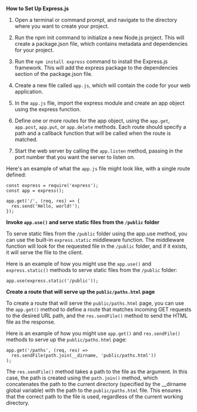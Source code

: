 **How to Set Up Express.js**
1. Open a terminal or command prompt, and navigate to the directory where you want to create your project.

2. Run the npm init command to initialize a new Node.js project. This will create a package.json file, which contains metadata and dependencies for your project.

3. Run the ``` npm install express ``` command to install the Express.js framework. This will add the express package to the dependencies section of the package.json file.

4. Create a new file called ```app.js```, which will contain the code for your web application.

5. In the ```app.js``` file, import the express module and create an app object using the express function.

6. Define one or more routes for the app object, using the ```app.get```, ```app.post```, ```app.put```, or ```app.delete``` methods. Each route should specify a path and a callback function that will be called when the route is matched.

7. Start the web server by calling the ```app.listen``` method, passing in the port number that you want the server to listen on.  

Here's an example of what the ```app.js``` file might look like, with a single route defined:

```
const express = require('express');
const app = express();

app.get('/', (req, res) => {
  res.send('Hello, world!');
});
```


**Invoke `app.use()` and serve static files from the `/public` folder**  

To serve static files from the ```/public``` folder using the app.use method, you can use the built-in ```express.static``` middleware function. The middleware function will look for the requested file in the ```/public``` folder, and if it exists, it will serve the file to the client.  

Here is an example of how you might use the ```app.use()``` and ```express.static()``` methods to serve static files from the ```/public``` folder:  
```
app.use(express.static('/public'));
```

**Create a route that will serve up the `public/paths.html` page**  

To create a route that will serve the ```public/paths.html``` page, you can use the ```app.get()``` method to define a route that matches incoming GET requests to the desired URL path, and the ```res.sendFile()``` method to send the HTML file as the response.

Here is an example of how you might use `app.get()` and `res.sendFile()` methods to serve up the `public/paths.html` page:  

``` 
app.get('/paths', (req, res) =>
  res.sendFile(path.join(__dirname, 'public/paths.html'))
);
```  

The `res.sendFile()` method takes a path to the file as the argument. In this case, the path is created using the `path.join()` method, which concatenates the path to the current directory (specified by the __dirname global variable) with the path to the `public/paths.html` file. This ensures that the correct path to the file is used, regardless of the current working directory.